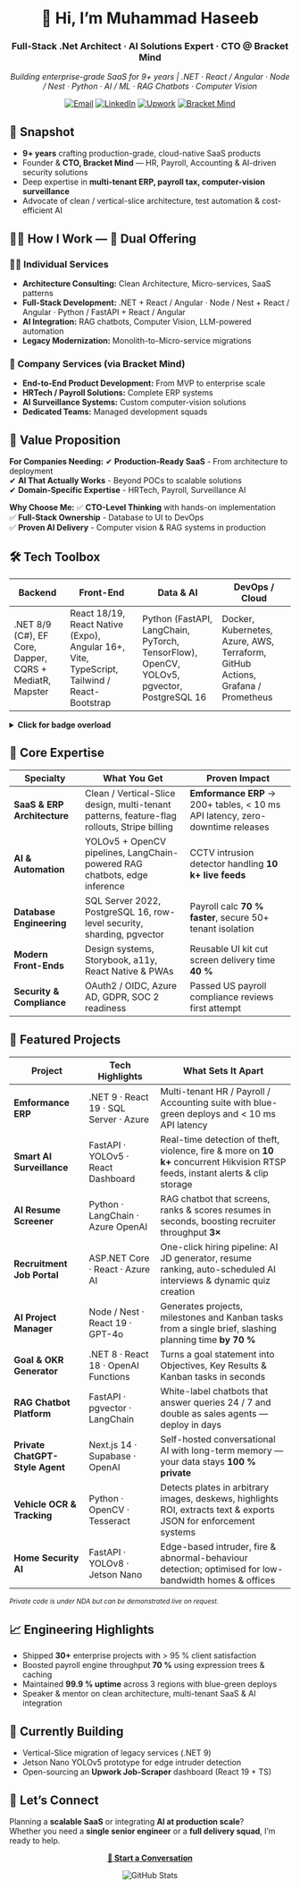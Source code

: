 <!-- GitHub Profile README -->

<h1 align="center">👋 Hi, I’m Muhammad Haseeb</h1>
<h3 align="center">Full-Stack .Net Architect · AI Solutions Expert · CTO @ Bracket Mind</h3>

<p align="center">
  <em>Building enterprise-grade SaaS for 9+ years | .NET · React / Angular · Node / Nest · Python · AI / ML · RAG Chatbots · Computer Vision</em>
</p>

<p align="center">
  <a href="mailto:haseeb.butt416@gmail.com" rel="noopener"><img src="https://img.shields.io/badge/Email-Contact-blue?style=flat-square&logo=gmail" alt="Email" title="Email"/></a>
  <a href="https://pk.linkedin.com/in/haseeb-attaullah-69a027131" rel="noopener"><img src="https://img.shields.io/badge/LinkedIn-Connect-blue?style=flat-square&logo=linkedin" alt="LinkedIn" title="LinkedIn"/></a>
  <a href="https://www.upwork.com/freelancers/haseeb246" rel="noopener"><img src="https://img.shields.io/badge/Upwork-Hire_Me-14a800?style=flat-square&logo=upwork" alt="Upwork" title="Upwork"/></a>
  <a href="https://bracketmind.com" rel="noopener"><img src="https://img.shields.io/badge/Bracket Mind-CTO-orange?style=flat-square" alt="Bracket Mind" title="Bracket Mind"/></a>
</p>

<!-- ────────────────────────────────────────────────────────── -->

## 🌟 Snapshot
- **9+ years** crafting production-grade, cloud-native SaaS products  
- Founder & **CTO, Bracket Mind** — HR, Payroll, Accounting & AI-driven security solutions  
- Deep expertise in **multi-tenant ERP, payroll tax, computer-vision surveillance**  
- Advocate of clean / vertical-slice architecture, test automation & cost-efficient AI  

<!-- ────────────────────────────────────────────────────────── -->

## 🧑‍💼 How I Work — 🚀 Dual Offering

### 👨‍💻 Individual Services
- **Architecture Consulting:** Clean Architecture, Micro-services, SaaS patterns  
- **Full-Stack Development:** .NET + React / Angular · Node / Nest + React / Angular · Python / FastAPI + React / Angular  
- **AI Integration:** RAG chatbots, Computer Vision, LLM-powered automation  
- **Legacy Modernization:** Monolith-to-Micro-service migrations  

### 🏢 Company Services (via Bracket Mind)
- **End-to-End Product Development:** From MVP to enterprise scale  
- **HRTech / Payroll Solutions:** Complete ERP systems  
- **AI Surveillance Systems:** Custom computer-vision solutions  
- **Dedicated Teams:** Managed development squads  

<!-- ────────────────────────────────────────────────────────── -->

## 🌟 Value Proposition
**For Companies Needing:**
✔ **Production-Ready SaaS** - From architecture to deployment  
✔ **AI That Actually Works** - Beyond POCs to scalable solutions  
✔ **Domain-Specific Expertise** - HRTech, Payroll, Surveillance AI  

**Why Choose Me:**
✅ **CTO-Level Thinking** with hands-on implementation  
✅ **Full-Stack Ownership** - Database to UI to DevOps  
✅ **Proven AI Delivery** - Computer vision & RAG systems in production  

<!-- ────────────────────────────────────────────────────────── -->

## 🛠 Tech Toolbox

| Backend | Front-End | Data & AI | DevOps / Cloud |
| --- | --- | --- | --- |
| .NET 8/9 (C#), EF Core, Dapper, CQRS + MediatR, Mapster | React 18/19, React Native (Expo), Angular 16+, Vite, TypeScript, Tailwind / React-Bootstrap | Python (FastAPI, LangChain, PyTorch, TensorFlow), OpenCV, YOLOv5, pgvector, PostgreSQL 16 | Docker, Kubernetes, Azure, AWS, Terraform, GitHub Actions, Grafana / Prometheus |

<details>
<summary><strong>Click for badge overload</strong></summary>
<p align="center">
  <img src="https://img.shields.io/badge/.NET-512BD4?logo=dotnet&logoColor=white" title=".NET"/>
  <img src="https://img.shields.io/badge/C%23-239120?logo=csharp&logoColor=white" title="C#"/>
  <img src="https://img.shields.io/badge/React-61DAFB?logo=react&logoColor=black" title="React"/>
  <img src="https://img.shields.io/badge/Angular-DD0031?logo=angular&logoColor=white" title="Angular"/>
  <img src="https://img.shields.io/badge/Python-3776AB?logo=python&logoColor=white" title="Python"/>
  <img src="https://img.shields.io/badge/FastAPI-009688?logo=fastapi&logoColor=white" title="FastAPI"/>
  <img src="https://img.shields.io/badge/Azure-0089D6?logo=microsoftazure&logoColor=white" title="Azure"/>
  <img src="https://img.shields.io/badge/AWS-232F3E?logo=amazonaws&logoColor=white" title="AWS"/>
  <img src="https://img.shields.io/badge/Docker-2496ED?logo=docker&logoColor=white" title="Docker"/>
  <img src="https://img.shields.io/badge/Kubernetes-326CE5?logo=kubernetes&logoColor=white" title="Kubernetes"/>
</p>
</details>

<!-- ────────────────────────────────────────────────────────── -->
## 🎯 Core Expertise

| Specialty | What You Get | Proven Impact |
| --- | --- | --- |
| **SaaS & ERP Architecture** | Clean / Vertical-Slice design, multi-tenant patterns, feature-flag rollouts, Stripe billing | **Emformance ERP** → 200+ tables, < 10 ms API latency, zero-downtime releases |
| **AI & Automation** | YOLOv5 + OpenCV pipelines, LangChain-powered RAG chatbots, edge inference | CCTV intrusion detector handling **10 k+ live feeds** |
| **Database Engineering** | SQL Server 2022, PostgreSQL 16, row-level security, sharding, pgvector | Payroll calc **70 % faster**, secure 50+ tenant isolation |
| **Modern Front-Ends** | Design systems, Storybook, a11y, React Native & PWAs | Reusable UI kit cut screen delivery time **40 %** |
| **Security & Compliance** | OAuth2 / OIDC, Azure AD, GDPR, SOC 2 readiness | Passed US payroll compliance reviews first attempt |

<!-- ────────────────────────────────────────────────────────── -->
## 🚀 Featured Projects

| Project | Tech Highlights | What Sets It Apart |
| --- | --- | --- |
| **Emformance ERP** | .NET 9 · React 19 · SQL Server · Azure | Multi-tenant HR / Payroll / Accounting suite with blue-green deploys and < 10 ms API latency |
| **Smart AI Surveillance** | FastAPI · YOLOv5 · React Dashboard | Real-time detection of theft, violence, fire & more on **10 k+** concurrent Hikvision RTSP feeds, instant alerts & clip storage |
| **AI Resume Screener** | Python · LangChain · Azure OpenAI | RAG chatbot that screens, ranks & scores resumes in seconds, boosting recruiter throughput **3×** |
| **Recruitment Job Portal** | ASP.NET Core · React · Azure AI | One-click hiring pipeline: AI JD generator, resume ranking, auto-scheduled AI interviews & dynamic quiz creation |
| **AI Project Manager** | Node / Nest · React 19 · GPT-4o | Generates projects, milestones and Kanban tasks from a single brief, slashing planning time **by 70 %** |
| **Goal & OKR Generator** | .NET 8 · React 18 · OpenAI Functions | Turns a goal statement into Objectives, Key Results & Kanban tasks in seconds |
| **RAG Chatbot Platform** | FastAPI · pgvector · LangChain | White-label chatbots that answer queries 24 / 7 and double as sales agents — deploy in days |
| **Private ChatGPT-Style Agent** | Next.js 14 · Supabase · OpenAI | Self-hosted conversational AI with long-term memory — your data stays **100 % private** |
| **Vehicle OCR & Tracking** | Python · OpenCV · Tesseract | Detects plates in arbitrary images, deskews, highlights ROI, extracts text & exports JSON for enforcement systems |
| **Home Security AI** | FastAPI · YOLOv8 · Jetson Nano | Edge-based intruder, fire & abnormal-behaviour detection; optimised for low-bandwidth homes & offices |

<small>*Private code is under NDA but can be demonstrated live on request.*</small>

<!-- ────────────────────────────────────────────────────────── -->
## 📈 Engineering Highlights
- Shipped **30+** enterprise projects with > 95 % client satisfaction  
- Boosted payroll engine throughput **70 %** using expression trees & caching  
- Maintained **99.9 % uptime** across 3 regions with blue-green deploys  
- Speaker & mentor on clean architecture, multi-tenant SaaS & AI integration  

<!-- ────────────────────────────────────────────────────────── -->
## 🔭 Currently Building
- Vertical-Slice migration of legacy services (.NET 9)  
- Jetson Nano YOLOv5 prototype for edge intruder detection  
- Open-sourcing an **Upwork Job-Scraper** dashboard (React 19 + TS)

<!-- ────────────────────────────────────────────────────────── -->
## 🤝 Let’s Connect
Planning a **scalable SaaS** or integrating **AI at production scale**?  
Whether you need a **single senior engineer** or a **full delivery squad**, I’m ready to help.

<p align="center">
  <a href="mailto:haseeb.butt416@gmail.com" rel="noopener"><b>📧 Start a Conversation</b></a>
</p>

<p align="center">
  <img src="https://github-readme-stats.vercel.app/api?username=haseeb246&show_icons=true&theme=react&hide_border=true" alt="GitHub Stats"/>
</p>
